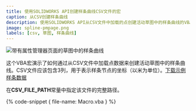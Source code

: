 ```yaml
---
title: 使用SOLIDWORKS API创建样条曲线CSV文件的宏
caption: 从CSV创建样条曲线
description: 使用SOLIDWORKS API从CSV文件中加载的点创建活动草图中的样条曲线的VBA宏
image: spline-pmpage.png
labels: [csv, 草图, 样条曲线]
---
```

![带有属性管理器页面的草图中的样条曲线](spline-pmpage.png)

这个VBA宏演示了如何通过从CSV文件中加载点数据来创建活动草图中的样条曲线。CSV文件应该包含3列，用于表示样条节点的坐标（以米为单位）。[下载示例样条数据](spline-data.csv)

在**CSV_FILE_PATH**常量中指定该文件的完整路径。

{% code-snippet { file-name: Macro.vba } %}